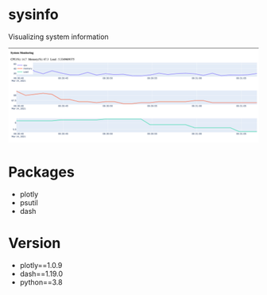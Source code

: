 # sysinfo

Visualizing system information

![alt text](https://github.com/btt46/sysinfo/blob/main/img/app_image.png)

# Packages

- plotly
- psutil
- dash

# Version

- plotly==1.0.9
- dash==1.19.0
- python==3.8

